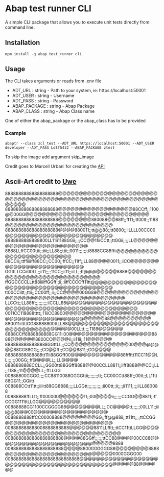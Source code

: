 # Abap test runner CLI 

A simple CLI package that allows you to execute unit tests directly from command line.

## Installation

```
npm install -g abap_test_runner_cli
```

## Usage
The CLI takes arguments or reads from .env file
* ADT_URL       : string - Path to your system, ie: https://localhost:50001 
* ADT_USER      : string - Username                                         
* ADT_PASS      : string - Password                                         
* ABAP_PACKAGE  : string - Abap Package                                     
* ABAP_CLASS    : string - Abap Class name                     

One of either the abap_package or the abap_class has to be provided
### Example
```
abaptr --class zcl_test --ADT_URL https://localhost:50001 --ADT_USER developer --ADT_PASS Ldtf5432 --ABAP_PACKAGE ztest
```
To skip the image add argument skip_image

Credit goes to Marcell Urbani for creating the [API](https://github.com/marcellourbani/abap-adt-api)


## Ascii-Art credit to [Uwe](https://twitter.com/se38)
88888888888888888888@@@@@@@@@@@@@@@@@@@@@@@@@@@@@@@@@@@@@@@@@@@@@@@@@@@@@@@@@@@@@@@@@@
88888888888888888888@@@@@@@@@@@@@@@@@@88CCff;;1100@@00GG@@@@@@@@@@@@@@@@@@@@@@@@@@@@@@
88888888888888888888@@@@@@@@880088@@88ff;;ff11;;tt00tt;;1188@@@@@@@@@@@@@@@@@@@@@@@@@@
88888888888888888888@@@@880011;;tt@@88;;tt8800;;iiLLLL00CC00@@@@@@@@@@@@@@@@@@@@@@@@@@
8888888888888800LL11ii1188GGii;;;;CC@@11iiCCtt;;ttGGii;;;;LL@@@@@@@@@@@@@@@@@@@@@@@@@@
8888LLffCC00ttii;;iiii;;LL88;;ttii;;0011;;;;;;tt8888CC88ffii@@@@@@@@@@@@@@@@@@@@@@@@@@
88CCii;;ttffiiiiff88CC;;CC00;;ffCC;;11ff;;LL88@@@@0011;;iiCC@@@@@@@@@@@@@@@@@@@@@@@@@@
GGttLLCCii00LL;;ii11;;;;11CC;;ii11;;iiLL;;tt@@@@@@@@8888@@@@@@@@@@@@@@@@@@@@@@@@@@@@@@
ffGGCCCCLLtt88iiiiffGGff;;ii;;iiffCCCCff11tt@@@@@@@@@@@@@@@@@@@@@@@@@@@@@@@@@@@@@@@@@@
tt00CCiitt;;ttii;;CC00ff;;ii;;CC@@@@00GG88@@@@@@@@@@@@@@@@@@@@@@@@@@@@@@@@@@@@@@@@@@@@
LLCCtt;;LL88ff;;;;;;;;;;iiCCLL88@@@@@@@@@@@@@@@@@@@@@@@@@@@@@@@@@@@@@@@@@@@@@@@@@@@@@@
0011CC118888tttt;;11iiCC8800@@@@@@@@@@@@@@@@@@@@@@@@@@@@@@@@@@@@@@@@@@@@@@88@@@@@@@@@@
880011iittttGG88888800ttLL88@@@@@@@@@@@@@@@@@@@@@@@@@@@@@@@@@@@@@@00LLtt;;;;1188@@@@@@
8888CCff8888888888GG11ii00@@@@@@@@@@@@@@@@@@@@8888@@@@@@8800CC@@@@ii;;ii11ii;;11@@@@@@
8888888888888888GGttLL;;CC@@@@@@@@@@@@@@00@@@@@@@@88GG88GG;;;;CC@@ff;;CC@@8811;;GG@@@@
88888888888888tt11ii88GGff00@@@@@@@@@@@@88fffftt11CC11@@LL;;;;;;00GG;;ff@@@@LL;;LL@@@@
8888888888CCLL;;GG00tt88GGff8888@@00CCLL8811;;iiff8888@@CC;;LL;;1188;;11@@@@LL;;ffLLGG
00888800GGGG;;;;CC88110088GGGGttii;;;;;;;;tt;;CC00CCtt88ff;;00tt;;LL11tt88GG11;;GGiitt
008888CCtt11tt;;iiiitt88GG8888;;;;LLGGtt;;;;;;;;;;;;ii00tt;;ii;;;;ii1111;;;;iiLL880088
00888888ffLLtt;;ff000000@@@@@@11;;00@@@@ii;;;;;;CCGG@@8811;;ffCCGG1111ttLLGG@@@@@@@@@@
00888888GG1100CCGGGG88@@@@@@@@LL;;CC@@@@tt;;;;;;00LL11;;iiii@@88@@00@@@@@@@@@@@@@@@@@@
0088888888ffCC00008888@@@@@@@@GG;;ff@@88ii;;tt11tt;;;;ttCCGG@@@@@@@@@@@@@@@@@@@@@@@@@@
008888888888008888888888@@@@@@8811LLfftt;;ttCC11ttLLGG@@@@@@@@@@@@@@@@@@@@@@@@@@@@@@@@
0088888888888888888888@@@@88GGff;;;;;;ttCC88@@@@00CC88@@@@@@@@@@@@@@@@@@@@@@@@@@@@8888
0088888888888888888888@@@@8800GGGGGG88@@@@@@@@8888@@@@@@@@@@@@@@@@@@@@@@@@@@0000GGGG00
0088888888888888888888888888@@@@@@@@@@@@@@@@@@@@@@@@@@@@@@@@@@@@@@@@@@@@@@@@@@88@@@@@@
